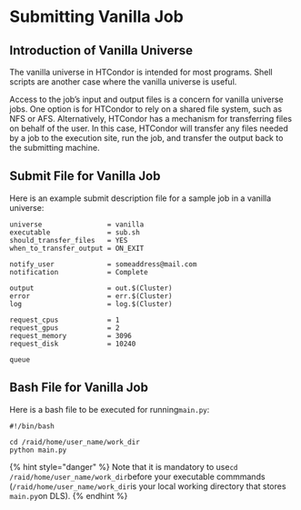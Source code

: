 # Submitting Vanilla Job

## Introduction of Vanilla Universe

The vanilla universe in HTCondor is intended for most programs. Shell scripts are another case where the vanilla universe is useful.

Access to the job’s input and output files is a concern for vanilla universe jobs. One option is for HTCondor to rely on a shared file system, such as NFS or AFS. Alternatively, HTCondor has a mechanism for transferring files on behalf of the user. In this case, HTCondor will transfer any files needed by a job to the execution site, run the job, and transfer the output back to the submitting machine.

## Submit File for Vanilla Job

Here is an example submit description file for a sample job in a vanilla universe:

```text
universe                = vanilla
executable              = sub.sh
should_transfer_files   = YES
when_to_transfer_output = ON_EXIT

notify_user             = someaddress@mail.com
notification            = Complete

output                  = out.$(Cluster)
error                   = err.$(Cluster)
log                     = log.$(Cluster)

request_cpus            = 1
request_gpus            = 2
request_memory          = 3096
request_disk            = 10240

queue
```

## Bash File for Vanilla Job

Here is a bash file to be executed for running`main.py`:

```text
#!/bin/bash

cd /raid/home/user_name/work_dir
python main.py
```

{% hint style="danger" %}
Note that it is mandatory to use`cd /raid/home/user_name/work_dir`before your executable commmands \(`/raid/home/user_name/work_dir`is your local working directory that stores `main.py`on DLS\).
{% endhint %}

